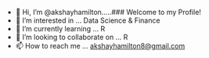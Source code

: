 - 👋 Hi, I’m @akshayhamilton.....### Welcome to my Profile!
- 👀 I’m interested in ... Data Science & Finance
- 🌱 I’m currently learning ... R
- 💞️ I’m looking to collaborate on ... R
- 📫 How to reach me ... akshayhamilton8@gmail.com

<!---
akshayhamilton/akshayhamilton is a ✨ special ✨ repository because its `README.md` (this file) appears on your GitHub profile.
You can click the Preview link to take a look at your changes.
--->

